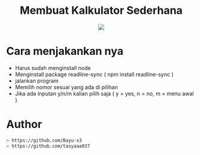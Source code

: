 <h1 align="center">Membuat Kalkulator Sederhana</h1>
<p align="center">
<img src="https://c.top4top.io/p_2526kb8l91.png"/>
</p>

# Cara menjakankan nya
- Harus sudah menginstall node
- Menginstall package readline-sync ( npm install readline-sync )
- jalankan program
- Memilih nomor sesuai yang ada di pilihan
- Jika ada inputan y/n/m kalian pilih saja ( y = yes, n = no, m = menu awal )

# Author
```bash
> https://github.com/Bayu-x3
> https://github.com/tasyaaa037
```
